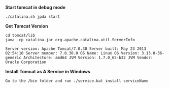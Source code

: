 **Start tomcat in debug mode**

    ./catalina.sh jpda start


**Get Tomcat Version**

    cd tomcat/lib 
    java -cp catalina.jar org.apache.catalina.util.ServerInfo

    Server version: Apache Tomcat/7.0.30 Server built: May 23 2013 02:54:10 Server number: 7.0.30.0 OS Name: Linux OS Version: 3.13.0-36-generic Architecture: amd64 JVM Version: 1.7.0_65-b32 JVM Vendor: Oracle Corporation

**Install Tomcat as A Service in Windows**

    Go to the /bin folder and run ./service.bat install serviceName